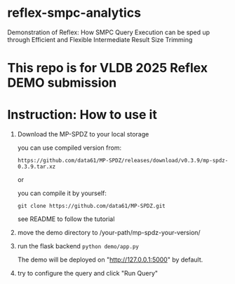 # reflex-smpc-analytics
Demonstration of Reflex: How SMPC Query Execution can be sped up through Efficient and Flexible Intermediate Result Size Trimming


# This repo is for VLDB 2025 Reflex DEMO submission


# Instruction: How to use it

1. Download the MP-SPDZ to your local storage

    you can use compiled version from: 

    `https://github.com/data61/MP-SPDZ/releases/download/v0.3.9/mp-spdz-0.3.9.tar.xz`

    or

    you can compile it by yourself: 

    `git clone https://github.com/data61/MP-SPDZ.git`

    see README to follow the tutorial

2. move the demo directory to /your-path/mp-spdz-your-version/


3. run the flask backend
    `python demo/app.py`

    The demo will be deployed on "http://127.0.0.1:5000" by default.

4. try to configure the query and click "Run Query"
